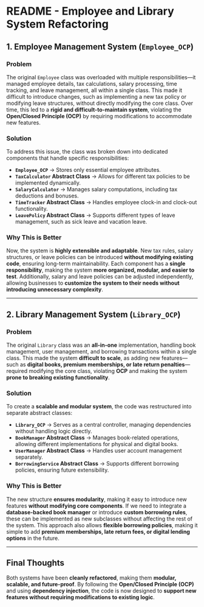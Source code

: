 # **README - Employee and Library System Refactoring**  

## **1. Employee Management System (`Employee_OCP`)**  
### **Problem**  
The original `Employee` class was overloaded with multiple responsibilities—it managed employee details, tax calculations, salary processing, time tracking, and leave management, all within a single class. This made it difficult to introduce changes, such as implementing a new tax policy or modifying leave structures, without directly modifying the core class. Over time, this led to a **rigid and difficult-to-maintain system**, violating the **Open/Closed Principle (OCP)** by requiring modifications to accommodate new features.  

### **Solution**  
To address this issue, the class was broken down into dedicated components that handle specific responsibilities:  
- **`Employee_OCP`** → Stores only essential employee attributes.  
- **`TaxCalculator` Abstract Class** → Allows for different tax policies to be implemented dynamically.  
- **`SalaryCalculator`** → Manages salary computations, including tax deductions and bonuses.  
- **`TimeTracker` Abstract Class** → Handles employee clock-in and clock-out functionality.  
- **`LeavePolicy` Abstract Class** → Supports different types of leave management, such as sick leave and vacation leave.  

### **Why This is Better**  
Now, the system is **highly extensible and adaptable**. New tax rules, salary structures, or leave policies can be introduced **without modifying existing code**, ensuring long-term maintainability. Each component has a **single responsibility**, making the system **more organized, modular, and easier to test**. Additionally, salary and leave policies can be adjusted independently, allowing businesses to **customize the system to their needs without introducing unnecessary complexity**.  

---

## **2. Library Management System (`Library_OCP`)**  
### **Problem**  
The original `Library` class was an **all-in-one** implementation, handling book management, user management, and borrowing transactions within a single class. This made the system **difficult to scale**, as adding new features—such as **digital books, premium memberships, or late return penalties**—required modifying the core class, violating **OCP** and making the system **prone to breaking existing functionality**.  

### **Solution**  
To create a **scalable and modular system**, the code was restructured into separate abstract classes:  
- **`Library_OCP`** → Serves as a central controller, managing dependencies without handling logic directly.  
- **`BookManager` Abstract Class** → Manages book-related operations, allowing different implementations for physical and digital books.  
- **`UserManager` Abstract Class** → Handles user account management separately.  
- **`BorrowingService` Abstract Class** → Supports different borrowing policies, ensuring future extensibility.    

### **Why This is Better**  
The new structure **ensures modularity**, making it easy to introduce new features **without modifying core components**. If we need to integrate a **database-backed book manager** or introduce **custom borrowing rules**, these can be implemented as new subclasses without affecting the rest of the system. This approach also allows **flexible borrowing policies**, making it simple to add **premium memberships, late return fees, or digital lending options** in the future.  

---

## **Final Thoughts**  
Both systems have been **cleanly refactored**, making them **modular, scalable, and future-proof**. By following the **Open/Closed Principle (OCP)** and using **dependency injection**, the code is now designed to **support new features without requiring modifications to existing logic**.